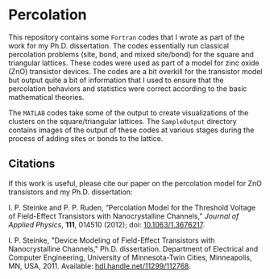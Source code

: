 # Percolation
This repository contains some `Fortran` codes that I wrote as part of the work for my Ph.D. dissertation. The codes essentially run classical percolation problems (site, bond, and mixed site/bond) for the square and triangular lattices. These codes were used as part of a model for zinc oxide (ZnO) transistor devices. The codes are a bit overkill for the transistor model but output quite a bit of information that I used to ensure that the percolation behaviors and statistics were correct according to the basic mathematical theories.

The `MATLAB` codes take some of the output to create visualizations of the clusters on the square/triangular lattices. The `SampleOutput` directory contains images of the output of these codes at various stages during the process of adding sites or bonds to the lattice.

## Citations
If this work is useful, please cite our paper on the percolation model for ZnO transistors and my Ph.D. dissertation:

I. P. Steinke and P. P. Ruden, “Percolation Model for the Threshold Voltage of Field-Effect Transistors with Nanocrystalline Channels,” *Journal of Applied Physics*, **111**, 014510 (2012); doi: [10.1063/1.3676217](http://doi.org/10.1063/1.3676217).

I. P. Steinke, "Device Modeling of Field-Effect Transistors with Nanocrystalline Channels," Ph.D. dissertation. Department of Electrical and Computer Engineering, University of Minnesota-Twin Cities, Minneapolis, MN, USA, 2011. Available: [hdl.handle.net/11299/112768](https://hdl.handle.net/11299/112768).
